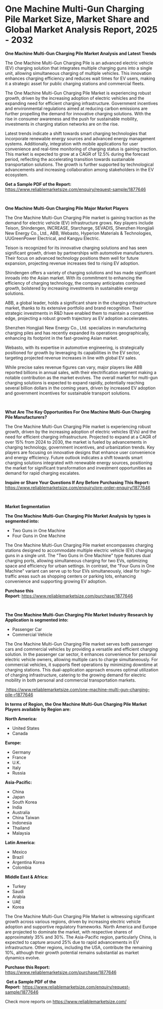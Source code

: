 <p><h1>One Machine Multi-Gun Charging Pile Market Size, Market Share and Global Market Analysis Report, 2025 - 2032</h1></p><p><strong>One Machine Multi-Gun Charging Pile Market Analysis and Latest Trends</strong></p>
<p><p>The One Machine Multi-Gun Charging Pile is an advanced electric vehicle (EV) charging solution that integrates multiple charging guns into a single unit, allowing simultaneous charging of multiple vehicles. This innovation enhances charging efficiency and reduces wait times for EV users, making it a strategic asset for public charging stations and commercial fleets.</p><p>The One Machine Multi-Gun Charging Pile Market is experiencing robust growth, driven by the increasing adoption of electric vehicles and the expanding need for efficient charging infrastructure. Government incentives and environmental regulations aimed at reducing carbon emissions are further propelling the demand for innovative charging solutions. With the rise in consumer awareness and the push for sustainable mobility, investments in charging station networks are on the rise. </p><p>Latest trends indicate a shift towards smart charging technologies that incorporate renewable energy sources and advanced energy management systems. Additionally, integration with mobile applications for user convenience and real-time monitoring of charging status is gaining traction. This market is expected to grow at a CAGR of 12.5% during the forecast period, reflecting the accelerating transition towards sustainable transportation solutions. The growth is further supported by technological advancements and increasing collaboration among stakeholders in the EV ecosystem.</p></p>
<p><strong>Get a Sample PDF of the Report:&nbsp;</strong> <a href="https://www.reliablemarketsize.com/enquiry/request-sample/1877646?utm_campaign=2526&utm_medium=2&utm_source=Github&utm_content=ia&utm_term=28022025&utm_id=one-machine-multi-gun-charging-pile">https://www.reliablemarketsize.com/enquiry/request-sample/1877646</a></p>
<p>&nbsp;</p>
<p><strong>One Machine Multi-Gun Charging Pile Major Market Players</strong></p>
<p><p>The One Machine Multi-Gun Charging Pile market is gaining traction as the demand for electric vehicle (EV) infrastructure grows. Key players include Teison, Shindengen, INCREASE, Starcharge, SEVADIS, Shenzhen Hongjiali New Energy Co., Ltd., ABB, Webasto, Hyperion Materials & Technologies, UUGreenPower Electrical, and Kangyu Electric. </p><p>Teison is recognized for its innovative charging solutions and has seen significant growth, driven by partnerships with automotive manufacturers. Their focus on advanced technology positions them well for future expansion, projecting revenue increases tied to rising EV adoption.</p><p>Shindengen offers a variety of charging solutions and has made significant inroads into the Asian market. With its commitment to enhancing the efficiency of charging technology, the company anticipates continued growth, bolstered by increasing investments in sustainable energy solutions.</p><p>ABB, a global leader, holds a significant share in the charging infrastructure market, thanks to its extensive portfolio and brand recognition. Their strategic investments in R&D have enabled them to maintain a competitive edge, projecting a robust growth trajectory as EV adoption accelerates.</p><p>Shenzhen Hongjiali New Energy Co., Ltd. specializes in manufacturing charging piles and has recently expanded its operations geographically, enhancing its footprint in the fast-growing Asian market.</p><p>Webasto, with its expertise in automotive engineering, is strategically positioned for growth by leveraging its capabilities in the EV sector, targeting projected revenue increases in line with global EV sales.</p><p>While precise sales revenue figures can vary, major players like ABB reported billions in annual sales, with their electrification segment making a notable contribution as the market evolves. The overall market for multi-gun charging solutions is expected to expand rapidly, potentially reaching several billion dollars in the coming years, driven by increased EV adoption and government incentives for sustainable transport solutions.</p></p>
<p>&nbsp;</p>
<p><strong>What Are The Key Opportunities For One Machine Multi-Gun Charging Pile Manufacturers?</strong></p>
<p><p>The One Machine Multi-Gun Charging Pile market is experiencing robust growth, driven by the increasing adoption of electric vehicles (EVs) and the need for efficient charging infrastructure. Projected to expand at a CAGR of over 15% from 2024 to 2030, the market is fueled by advancements in charging technology, government incentives, and urbanization trends. Key players are focusing on innovative designs that enhance user convenience and energy efficiency. Future outlook indicates a shift towards smart charging solutions integrated with renewable energy sources, positioning the market for significant transformation and investment opportunities as demand for rapid charging escalates.</p></p>
<p><strong>Inquire or Share Your Questions If Any Before Purchasing This Report:</strong> <a href="https://www.reliablemarketsize.com/enquiry/pre-order-enquiry/1877646?utm_campaign=2526&utm_medium=2&utm_source=Github&utm_content=ia&utm_term=28022025&utm_id=one-machine-multi-gun-charging-pile">https://www.reliablemarketsize.com/enquiry/pre-order-enquiry/1877646</a></p>
<p>&nbsp;</p>
<p><strong>Market Segmentation</strong></p>
<p><strong>The One Machine Multi-Gun Charging Pile Market Analysis by types is segmented into:</strong></p>
<p><ul><li>Two Guns in One Machine</li><li>Four Guns in One Machine</li></ul></p>
<p><p>The One Machine Multi-Gun Charging Pile market encompasses charging stations designed to accommodate multiple electric vehicle (EV) charging guns in a single unit. The "Two Guns in One Machine" type features dual charging ports, allowing simultaneous charging for two EVs, optimizing space and efficiency for urban settings. In contrast, the "Four Guns in One Machine" variant can serve up to four EVs simultaneously, ideal for high-traffic areas such as shopping centers or parking lots, enhancing convenience and supporting growing EV adoption.</p></p>
<p><strong>Purchase this Report:&nbsp;</strong><a href="https://www.reliablemarketsize.com/purchase/1877646?utm_campaign=2526&utm_medium=2&utm_source=Github&utm_content=ia&utm_term=28022025&utm_id=one-machine-multi-gun-charging-pile">https://www.reliablemarketsize.com/purchase/1877646</a></p>
<p>&nbsp;</p>
<p><strong>The One Machine Multi-Gun Charging Pile Market Industry Research by Application is segmented into:</strong></p>
<p><ul><li>Passenger Car</li><li>Commercial Vehicle</li></ul></p>
<p><p>The One Machine Multi-Gun Charging Pile market serves both passenger cars and commercial vehicles by providing a versatile and efficient charging solution. In the passenger car sector, it enhances convenience for personal electric vehicle owners, allowing multiple cars to charge simultaneously. For commercial vehicles, it supports fleet operations by minimizing downtime at charging stations. This dual-application approach ensures optimal utilization of charging infrastructure, catering to the growing demand for electric mobility in both personal and commercial transportation markets.</p></p>
<p><a href="https://www.reliablemarketsize.com/one-machine-multi-gun-charging-pile-r1877646?utm_campaign=2526&utm_medium=2&utm_source=Github&utm_content=ia&utm_term=28022025&utm_id=one-machine-multi-gun-charging-pile">&nbsp;https://www.reliablemarketsize.com/one-machine-multi-gun-charging-pile-r1877646</a></p>
<p><strong>In terms of Region, the One Machine Multi-Gun Charging Pile Market Players available by Region are:</strong></p>
<p>
    <p> <strong> North America: </strong>
        <ul>
            <li>United States</li>
            <li>Canada</li>
        </ul>
        </p> 
    <p> <strong> Europe: </strong>
        <ul>
            <li>Germany</li>
            <li>France</li>
            <li>U.K.</li>
            <li>Italy</li>
            <li>Russia</li>
        </ul>
        </p> 
    <p> <strong> Asia-Pacific: </strong>
        <ul>
            <li>China</li>
            <li>Japan</li>
            <li>South Korea</li>
            <li>India</li>
            <li>Australia</li>
            <li>China Taiwan</li>
            <li>Indonesia</li>
            <li>Thailand</li>
            <li>Malaysia</li>
        </ul>
        </p> 
    <p> <strong> Latin America: </strong>
        <ul>
            <li>Mexico</li>
            <li>Brazil</li>
            <li>Argentina Korea</li>
            <li>Colombia</li>
        </ul>
        </p> 
    <p> <strong> Middle East & Africa: </strong>
        <ul>
            <li>Turkey</li>
            <li>Saudi</li>
            <li>Arabia</li>
            <li>UAE</li>
            <li>Korea</li>
        </ul>
    </p>
    </p>
<p><p>The One Machine Multi-Gun Charging Pile Market is witnessing significant growth across various regions, driven by increasing electric vehicle adoption and supportive regulatory frameworks. North America and Europe are projected to dominate the market, with respective shares of approximately 35% and 30%. The Asia-Pacific region, particularly China, is expected to capture around 25% due to rapid advancements in EV infrastructure. Other regions, including the USA, contribute the remaining 10%, although their growth potential remains substantial as market dynamics evolve.</p></p>
<p><strong>Purchase this Report: </strong><a href="https://www.reliablemarketsize.com/purchase/1877646?utm_campaign=2526&utm_medium=2&utm_source=Github&utm_content=ia&utm_term=28022025&utm_id=one-machine-multi-gun-charging-pile">https://www.reliablemarketsize.com/purchase/1877646</a></p>
<p>&nbsp;<strong>Get a Sample PDF of the Report:&nbsp;&nbsp;</strong><a href="https://www.reliablemarketsize.com/enquiry/request-sample/1877646?utm_campaign=2526&utm_medium=2&utm_source=Github&utm_content=ia&utm_term=28022025&utm_id=one-machine-multi-gun-charging-pile">https://www.reliablemarketsize.com/enquiry/request-sample/1877646</a></p>
<p><strong></strong></p>
<p>Check more reports on <a href="https://www.reliablemarketsize.com/?utm_campaign=2526&utm_medium=2&utm_source=Github&utm_content=ia&utm_term=28022025&utm_id=one-machine-multi-gun-charging-pile">https://www.reliablemarketsize.com/</a></p>